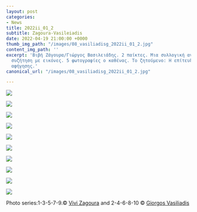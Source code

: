 ```yaml
---
layout: post
categories:
- News
title: 2022ii_01_2
subtitle: Zagoura-Vasileiadis
date: 2022-04-19 21:00:00 +0000
thumb_img_path: "/images/08_vasiliadisg_2022ii_01_2.jpg"
content_img_path: ''
excerpt: 'Βιβή Ζάγουρα/Γιώργος Βασιλειάδης. 2 παίκτες. Μια συλλογική ανάπτυξη. Μια
  συζήτηση με εικόνες. 5 φωτογραφίες ο καθένας. Το ζητούμενο: Η επίτευξη μιας οπτικής
  αφήγησης.'
canonical_url: "/images/08_vasiliadisg_2022ii_01_2.jpg"

---
```

![](/images/01_zagourav_2022ii_01_2.jpg)

![](/images/02_vasiliadisg_2022ii_01_2.jpg)

![](/images/03_zagourav_2022ii_01_2.jpg)

![](/images/04_vasiliadisg_2022ii_01_2.jpg)

![](/images/05_zagourav_2022ii_01_2.jpg)

![](/images/06_vasiliadisg_2022ii_01_2.jpg)

![](/images/07_zagourav_2022ii_01_2.jpg)

![](/images/08_vasiliadisg_2022ii_01_2.jpg)

![](/images/09_zagourav_2022ii_01_2.jpg)

![](/images/10_vasiliadisg_2022ii_01_2.jpg)

Photo series:1-3-5-7-9.© <a href="https://www.facebook.com/profile.php?id=100055059506407" target="blank"> Vivi Zagoura</a>  and  2-4-6-8-10  © <a href="https://www.facebook.com/gvasiliadis" target="blank"> Giorgos Vasiliadis</a>